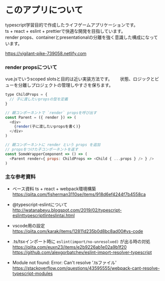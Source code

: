 # このアプリについて

typescript学習目的で作成したライフゲームアプリケーションです。  
ts + react + eslint + prettierで快適な開発を目指しています。  
render props、containerとpresentationalの分離を強く意識した構成になっています。  

https://vigilant-pike-739058.netlify.com


### render propsについて

vue.jsでいうscoped slotsと目的は近い実装方法です。　　
状態、ロジックとビューを分離しプロジェクトの管理しやすさを保ちます。  

``` js
type ChildProps = {
  // 子に渡したいpropsの型を定義
}

// 親コンポーネントで `render` propsを呼び出す 
const Parent = ({ render }) => (
  <div>
    {render(子に渡したいpropsを書く)}
  </div>
)

// 親コンポーネントに render という props を追加
// propsをつけた子コンポーネントを返す
const SomeWrapperComponent => () => (
  <Parent render={ props: ChildProps => <Child { ...props } /> } />
)
```

### 主な参考資料

* ベース資料 ts + react + webpack環境構築
https://qiita.com/fisherman3110se/items/918d6ef4244f7b4558ca  

* @typescript-eslintについて
http://watanabeyu.blogspot.com/2019/02/typescript-eslinttypescriptlinteslintai.html  

* vscode用の設定  
https://qiita.com/karak/items/12811d235b0d8bc8ad00#vs-code

* .ts/tsxインポート時に `eslint(import/no-unresolved)` が出る時の対処
https://qiita.com/euxn23/items/e2b9226ab1e02a9b1f20  
https://github.com/alexgorbatchev/eslint-import-resolver-typescript

* Module not found: Error: Can't resolve '.tsファイル'
https://stackoverflow.com/questions/43595555/webpack-cant-resolve-typescript-modules
